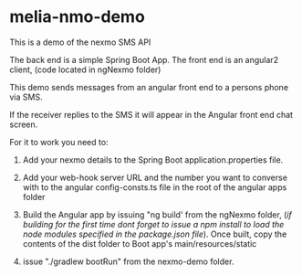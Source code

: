 # melia-nmo-demo
This is a demo of the nexmo SMS API

The back end is a simple Spring Boot App.
The front end is an angular2 client, (code located in ngNexmo folder)

This demo sends messages from an angular front end to a persons phone via SMS.

If the receiver replies to the SMS it will appear in the Angular front end chat screen.

For it to work you need to:

1. Add your nexmo details to the Spring Boot application.properties file.

2. Add your web-hook server URL and the number you want to converse with to the angular config-consts.ts file in the root of the angular apps folder

3. Build the Angular app by issuing "ng build' from the ngNexmo folder, (*if building for the first time dont forget to issue a npm install to load the node modules specified in the package.json file*). Once built, copy the contents of the dist folder to Boot app's main/resources/static

4. issue "./gradlew bootRun" from the nexmo-demo folder.


